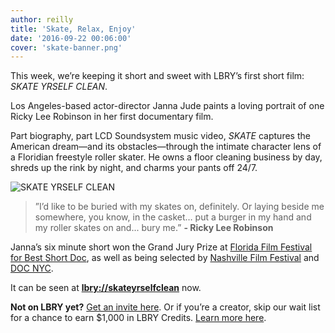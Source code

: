 ```yaml
---
author: reilly
title: 'Skate, Relax, Enjoy'
date: '2016-09-22 00:06:00'
cover: 'skate-banner.png'
---
```

This week, we’re keeping it short and sweet with LBRY’s first short film: *SKATE YRSELF CLEAN*.

Los Angeles-based actor-director Janna Jude paints a loving portrait of one Ricky Lee Robinson in her first documentary film.

Part biography, part LCD Soundsystem music video, *SKATE* captures the American dream—and its obstacles—through the intimate character lens of a Floridian freestyle roller skater. He owns a floor cleaning business by day, shreds up the rink by night, and charms your pants off 24/7.

![SKATE YRSELF CLEAN](/img/news/skate-inline.png)

>”I’d like to be buried with my skates on, definitely. Or laying beside me somewhere, you know, in the casket… put a burger in my hand and my roller skates on and... bury me.” **- Ricky Lee Robinson**

Janna’s six minute short won the Grand Jury Prize at [Florida Film Festival for Best Short Doc](http://articles.orlandosentinel.com/2013-05-01/entertainment/os-florida-film-festival-winners-20130501_1_florida-film-festival-award-winners-audience-award), as well as being selected by [Nashville Film Festival](https://nashvillefilmfestival.org/news/full-short-film-lineup/) and [DOC NYC](http://www.docnyc.net/film/obsessions/).

It can be seen at **[lbry://skateyrselfclean](lbry://skateyrselfclean)** now.

**Not on LBRY yet?** [Get an invite here](https://lbry.io/get). Or if you’re a creator, skip our wait list for a chance to earn $1,000 in LBRY Credits. [Learn more here](https://lbry.io/publish).
